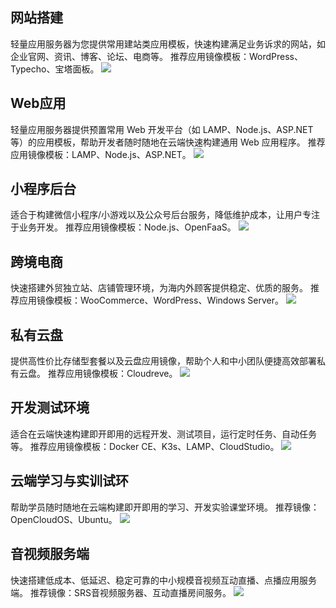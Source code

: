 ## 网站搭建
轻量应用服务器为您提供常用建站类应用模板，快速构建满足业务诉求的网站，如企业官网、资讯、博客、论坛、电商等。
推荐应用镜像模板：WordPress、Typecho、宝塔面板。
![](https://qcloudimg.tencent-cloud.cn/raw/8deb25e0a4a70f56cf27c02ebae4e614.png)

## Web应用
轻量应用服务器提供预置常用 Web 开发平台（如 LAMP、Node.js、ASP.NET等）的应用模板，帮助开发者随时随地在云端快速构建通用 Web 应用程序。
推荐应用镜像模板：LAMP、Node.js、ASP.NET。
![](https://qcloudimg.tencent-cloud.cn/raw/6f956e68770050e81633c9c73899ba9c.png)

## 小程序后台
适合于构建微信小程序/小游戏以及公众号后台服务，降低维护成本，让用户专注于业务开发。
推荐应用镜像模板：Node.js、OpenFaaS。
![](https://qcloudimg.tencent-cloud.cn/raw/dd6e804bb3d6fcd46660b2923a113b31.png)

## 跨境电商
快速搭建外贸独立站、店铺管理环境，为海内外顾客提供稳定、优质的服务。
推荐应用镜像模板：WooCommerce、WordPress、Windows Server。
![](https://qcloudimg.tencent-cloud.cn/raw/7bf8c212184d0231917c5fb4d12c41fb.png)

## 私有云盘
提供高性价比存储型套餐以及云盘应用镜像，帮助个人和中小团队便捷高效部署私有云盘。
推荐应用镜像模板：Cloudreve。
![](https://qcloudimg.tencent-cloud.cn/raw/e3c9d749898f70c5e9e49f4c92efffce.png)

## 开发测试环境
适合在云端快速构建即开即用的远程开发、测试项目，运行定时任务、自动任务等。
推荐应用镜像模板：Docker CE、K3s、LAMP、CloudStudio。
![](https://qcloudimg.tencent-cloud.cn/raw/200862bc4c6995effa07ad6218e8e1a8.png)

## 云端学习与实训试环
帮助学员随时随地在云端构建即开即用的学习、开发实验课堂环境。
推荐镜像：OpenCloudOS、Ubuntu。
![](https://qcloudimg.tencent-cloud.cn/raw/3e9e33253984ae0b06176731eea9a732.png)

## 音视频服务端
快速搭建低成本、低延迟、稳定可靠的中小规模音视频互动直播、点播应用服务端。
推荐镜像：SRS音视频服务器、互动直播房间服务。
![](https://qcloudimg.tencent-cloud.cn/raw/cb03f17311865c444dc785f4b54199c3.png)
